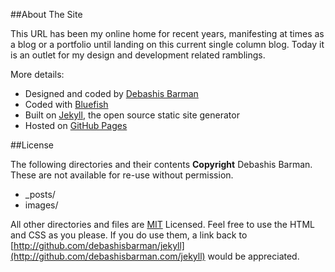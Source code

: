 ##About The Site

This URL has been my online home for recent years, manifesting at times as a blog or a portfolio until landing on this current single column blog. Today it is an outlet for my design and development related ramblings.

More details:

* Designed and coded by [Debashis Barman](http://www.debashisbarman.in)
* Coded with [Bluefish](http://bluefish.openoffice.nl/)
* Built on [Jekyll](http://jekyllrb.com), the open source static site generator
* Hosted on [GitHub Pages](http://pages.github.com)

##License

The following directories and their contents **Copyright** Debashis Barman. These are not available for re-use without permission.

* _posts/
* images/

All other directories and files are [MIT](http://opensource.org/licenses/MIT) Licensed. Feel free to use the HTML and CSS as you please. If you do use them, a link back to [http://github.com/debashisbarman/jekyll](http://github.com/debashisbarman.com/jekyll) would be appreciated.
